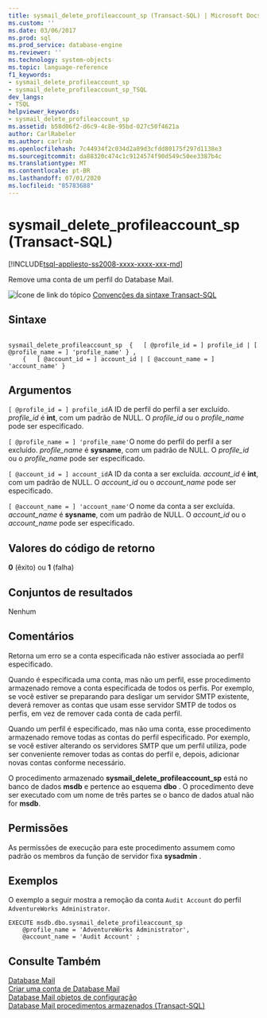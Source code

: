 ```yaml
---
title: sysmail_delete_profileaccount_sp (Transact-SQL) | Microsoft Docs
ms.custom: ''
ms.date: 03/06/2017
ms.prod: sql
ms.prod_service: database-engine
ms.reviewer: ''
ms.technology: system-objects
ms.topic: language-reference
f1_keywords:
- sysmail_delete_profileaccount_sp
- sysmail_delete_profileaccount_sp_TSQL
dev_langs:
- TSQL
helpviewer_keywords:
- sysmail_delete_profileaccount_sp
ms.assetid: b58d06f2-d6c9-4c8e-95bd-027c50f4621a
author: CarlRabeler
ms.author: carlrab
ms.openlocfilehash: 7c44934f2c034d2a89d3cfdd80175f297d1138e3
ms.sourcegitcommit: da88320c474c1c9124574f90d549c50ee3387b4c
ms.translationtype: MT
ms.contentlocale: pt-BR
ms.lasthandoff: 07/01/2020
ms.locfileid: "85783688"
---
```

# <a name="sysmail_delete_profileaccount_sp-transact-sql"></a>sysmail_delete_profileaccount_sp (Transact-SQL)
[!INCLUDE[tsql-appliesto-ss2008-xxxx-xxxx-xxx-md](../../includes/applies-to-version/sqlserver.md)]

  Remove uma conta de um perfil do Database Mail.  
  
 ![Ícone de link do tópico](../../database-engine/configure-windows/media/topic-link.gif "Ícone de link do tópico") [Convenções da sintaxe Transact-SQL](../../t-sql/language-elements/transact-sql-syntax-conventions-transact-sql.md)  
  
## <a name="syntax"></a>Sintaxe  
  
```  
  
sysmail_delete_profileaccount_sp  {   [ @profile_id = ] profile_id | [ @profile_name = ] 'profile_name' } ,  
    {   [ @account_id = ] account_id | [ @account_name = ] 'account_name' }  
```  
  
## <a name="arguments"></a>Argumentos  
`[ @profile_id = ] profile_id`A ID de perfil do perfil a ser excluído. *profile_id* é **int**, com um padrão de NULL. O *profile_id* ou o *profile_name* pode ser especificado.  
  
`[ @profile_name = ] 'profile_name'`O nome do perfil do perfil a ser excluído. *profile_name* é **sysname**, com um padrão de NULL. O *profile_id* ou o *profile_name* pode ser especificado.  
  
`[ @account_id = ] account_id`A ID da conta a ser excluída. *account_id* é **int**, com um padrão de NULL. O *account_id* ou o *account_name* pode ser especificado.  
  
`[ @account_name = ] 'account_name'`O nome da conta a ser excluída. *account_name* é **sysname**, com um padrão de NULL. O *account_id* ou o *account_name* pode ser especificado.  
  
## <a name="return-code-values"></a>Valores do código de retorno  
 **0** (êxito) ou **1** (falha)  
  
## <a name="result-sets"></a>Conjuntos de resultados  
 Nenhum  
  
## <a name="remarks"></a>Comentários  
 Retorna um erro se a conta especificada não estiver associada ao perfil especificado.  
  
 Quando é especificada uma conta, mas não um perfil, esse procedimento armazenado remove a conta especificada de todos os perfis. Por exemplo, se você estiver se preparando para desligar um servidor SMTP existente, deverá remover as contas que usam esse servidor SMTP de todos os perfis, em vez de remover cada conta de cada perfil.  
  
 Quando um perfil é especificado, mas não uma conta, esse procedimento armazenado remove todas as contas do perfil especificado. Por exemplo, se você estiver alterando os servidores SMTP que um perfil utiliza, pode ser conveniente remover todas as contas do perfil e, depois, adicionar novas contas conforme necessário.  
  
 O procedimento armazenado **sysmail_delete_profileaccount_sp** está no banco de dados **msdb** e pertence ao esquema **dbo** . O procedimento deve ser executado com um nome de três partes se o banco de dados atual não for **msdb**.  
  
## <a name="permissions"></a>Permissões  
 As permissões de execução para este procedimento assumem como padrão os membros da função de servidor fixa **sysadmin** .  
  
## <a name="examples"></a>Exemplos  
 O exemplo a seguir mostra a remoção da conta `Audit Account` do perfil `AdventureWorks Administrator`.  
  
```  
EXECUTE msdb.dbo.sysmail_delete_profileaccount_sp  
    @profile_name = 'AdventureWorks Administrator',  
    @account_name = 'Audit Account' ;  
```  
  
## <a name="see-also"></a>Consulte Também  
 [Database Mail](../../relational-databases/database-mail/database-mail.md)   
 [Criar uma conta de Database Mail](../../relational-databases/database-mail/create-a-database-mail-account.md)   
 [Database Mail objetos de configuração](../../relational-databases/database-mail/database-mail-configuration-objects.md)   
 [Database Mail procedimentos armazenados &#40;Transact-SQL&#41;](../../relational-databases/system-stored-procedures/database-mail-stored-procedures-transact-sql.md)  
  
  
